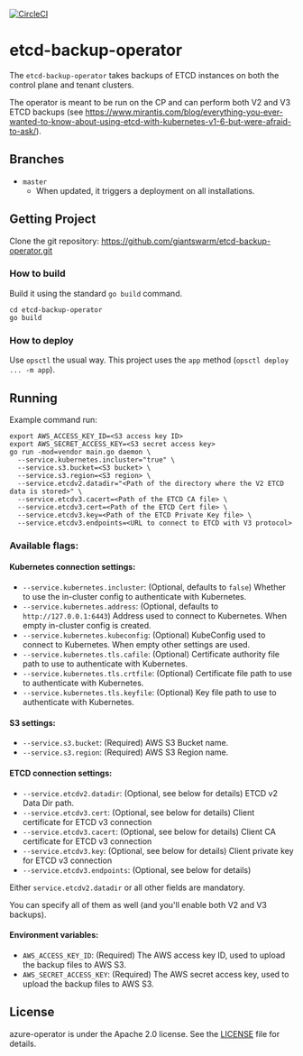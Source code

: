 [![CircleCI](https://circleci.com/gh/giantswarm/etcd-backup-operator.svg?&style=shield&circle-token=cfd916d774b98d091010b3cfd102168b77bfc635)](https://circleci.com/gh/giantswarm/etcd-backup-operator)

# etcd-backup-operator

The `etcd-backup-operator` takes backups of ETCD instances on both the control plane and tenant clusters.

The operator is meant to be run on the CP and can perform both V2 and V3 ETCD backups (see https://www.mirantis.com/blog/everything-you-ever-wanted-to-know-about-using-etcd-with-kubernetes-v1-6-but-were-afraid-to-ask/).  

## Branches

- `master`
  - When updated, it triggers a deployment on all installations.
  
## Getting Project

Clone the git repository: https://github.com/giantswarm/etcd-backup-operator.git

### How to build

Build it using the standard `go build` command.

```
cd etcd-backup-operator
go build
```

### How to deploy

Use `opsctl` the usual way. This project uses the `app` method (`opsctl deploy ... -m app`).

## Running

Example command run:
```
export AWS_ACCESS_KEY_ID=<S3 access key ID>
export AWS_SECRET_ACCESS_KEY=<S3 secret access key>
go run -mod=vendor main.go daemon \
  --service.kubernetes.incluster="true" \
  --service.s3.bucket=<S3 bucket> \
  --service.s3.region=<S3 region> \
  --service.etcdv2.datadir="<Path of the directory where the V2 ETCD data is stored>" \
  --service.etcdv3.cacert=<Path of the ETCD CA file> \
  --service.etcdv3.cert=<Path of the ETCD Cert file> \
  --service.etcdv3.key=<Path of the ETCD Private Key file> \
  --service.etcdv3.endpoints=<URL to connect to ETCD with V3 protocol>
```

### Available flags:

#### Kubernetes connection settings:

- `--service.kubernetes.incluster`: (Optional, defaults to `false`) Whether to use the in-cluster config to authenticate with Kubernetes.
- `--service.kubernetes.address`: (Optional, defaults to `http://127.0.0.1:6443`) Address used to connect to Kubernetes. When empty in-cluster config is created.
- `--service.kubernetes.kubeconfig`: (Optional) KubeConfig used to connect to Kubernetes. When empty other settings are used.
- `--service.kubernetes.tls.cafile`: (Optional) Certificate authority file path to use to authenticate with Kubernetes.
- `--service.kubernetes.tls.crtfile`: (Optional) Certificate file path to use to authenticate with Kubernetes.
- `--service.kubernetes.tls.keyfile`: (Optional) Key file path to use to authenticate with Kubernetes.

#### S3 settings:

- `--service.s3.bucket`: (Required) AWS S3 Bucket name.
- `--service.s3.region`: (Required) AWS S3 Region name.

#### ETCD connection settings:

- `--service.etcdv2.datadir`: (Optional, see below for details) ETCD v2 Data Dir path.
- `--service.etcdv3.cert`: (Optional, see below for details) Client certificate for ETCD v3 connection
- `--service.etcdv3.cacert`: (Optional, see below for details) Client CA certificate for ETCD v3 connection
- `--service.etcdv3.key`: (Optional, see below for details) Client private key for ETCD v3 connection
- `--service.etcdv3.endpoints`: (Optional, see below for details) 

Either `service.etcdv2.datadir` or all other fields are mandatory.

You can specify all of them as well (and you'll enable both V2 and V3 backups).

#### Environment variables:

- `AWS_ACCESS_KEY_ID`: (Required) The AWS access key ID, used to upload the backup files to AWS S3. 
- `AWS_SECRET_ACCESS_KEY`: (Required) The AWS secret access key, used to upload the backup files to AWS S3.

## License

azure-operator is under the Apache 2.0 license. See the [LICENSE](LICENSE) file for
details.

